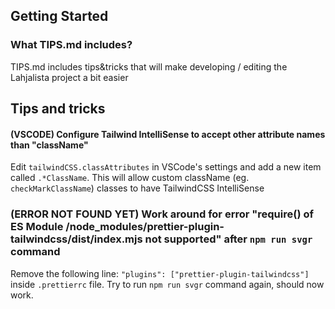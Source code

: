 ## Getting Started

### What TIPS.md includes?

TIPS.md includes tips&tricks that will make developing / editing the Lahjalista project a bit easier

## Tips and tricks

#### (VSCODE) Configure Tailwind IntelliSense to accept other attribute names than "className"

Edit `tailwindCSS.classAttributes` in VSCode's settings and add a new item called `.*ClassName`. This will allow custom className (eg. `checkMarkClassName`) classes to have TailwindCSS IntelliSense

### (ERROR NOT FOUND YET) Work around for error "require() of ES Module /node_modules/prettier-plugin-tailwindcss/dist/index.mjs not supported" after `npm run svgr` command

Remove the following line: `"plugins": ["prettier-plugin-tailwindcss"]` inside `.prettierrc` file. Try to run `npm run svgr` command again, should now work.
